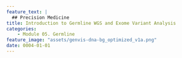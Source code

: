 ```yaml
---
feature_text: |
  ## Precision Medicine
title: Introduction to Germline WGS and Exome Variant Analysis
categories:
    - Module 05. Germline
feature_image: "assets/genvis-dna-bg_optimized_v1a.png"
date: 0004-01-01
---
```


